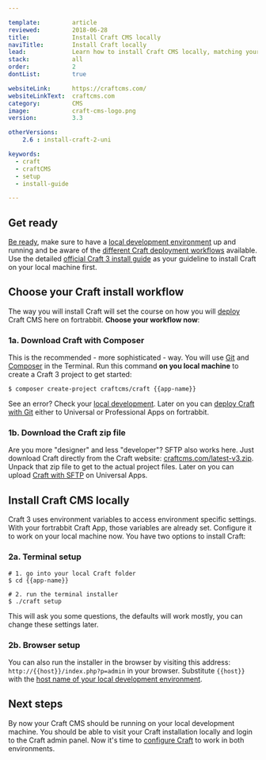 ```yaml
---

template:         article
reviewed:         2018-06-28
title:            Install Craft CMS locally
naviTitle:        Install Craft locally
lead:             Learn how to install Craft CMS locally, matching your skills and workflows.
stack:            all
order:            2
dontList:         true

websiteLink:      https://craftcms.com/
websiteLinkText:  craftcms.com
category:         CMS
image:            craft-cms-logo.png
version:          3.3

otherVersions:
    2.6 : install-craft-2-uni

keywords:
  - craft
  - craftCMS
  - setup
  - install-guide

---
```


## Get ready

[Be ready](/get-ready), make sure to have a [local development environment](/local-development) up and running and be aware of the [different Craft deployment workflows](/craft-3-about) available. Use the detailed [official Craft 3 install guide](https://docs.craftcms.com/v3/installation.html) as your guideline to install Craft on your local machine first.

## Choose your Craft install workflow

The way you will install Craft will set the course on how you will [deploy](/deployment-methods) Craft CMS here on fortrabbit. **Choose your workflow now**:


### 1a. Download Craft with Composer

This is the recommended - more sophisticated - way. You will use [Git](/git) and [Composer](/composer#toc-local-composer) in the Terminal. Run this command **on you local machine** to create a Craft 3 project to get started:

```
$ composer create-project craftcms/craft {{app-name}}
```

See an error? Check your [local development](/local-development). Later on you can [deploy Craft with Git](/craft-3-deploy-git) either to Universal or Professional Apps on fortrabbit.

### 1b. Download the Craft zip file

Are you more "designer" and less "developer"? SFTP also works here. Just download Craft directly from the Craft website: [craftcms.com/latest-v3.zip](https://craftcms.com/latest-v3.zip). Unpack that zip file to get to the actual project files. Later on you can upload [Craft with SFTP](/craft-3-upload-sftp) on Universal Apps.

## Install Craft CMS locally

Craft 3 uses environment variables to access environment specific settings. With your fortrabbit Craft App, those variables are already set. Configure it to work on your local machine now. You have two options to install Craft:

### 2a. Terminal setup

```
# 1. go into your local Craft folder 
$ cd {{app-name}}

# 2. run the terminal installer
$ ./craft setup
```

This will ask you some questions, the defaults will work mostly, you can change these settings later.

### 2b. Browser setup

You can also run the installer in the browser by visiting this address: `http://{{host}}/index.php?p=admin` in your browser. Substitute `{{host}}` with the [host name of your local development environment](/local-development#toc-virtual-hosts). 

## Next steps

By now your Craft CMS should be running on your local development machine. You should be able to visit your Craft installation locally and login to the Craft admin panel. Now it's time to [configure Craft](/craft-3-setup) to work in both environments.

